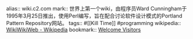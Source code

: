 alias:: wiki.c2.com
mark:: 世界上第一个wiki，由程序员Ward Cunningham于1995年3月25日推出，使用Perl编写，旨在配合讨论软件设计模式的Portland Pattern Repository网站。
tags:: #[[Kill Time]] #programming
wikipedia:: [WikiWikiWeb - Wikipedia](https://en.wikipedia.org/wiki/WikiWikiWeb)
bookmark:: [Welcome Visitors](http://wiki.c2.com/)
